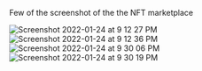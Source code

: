 Few of the screenshot of the the NFT marketplace 

![Screenshot 2022-01-24 at 9 12 27 PM](https://user-images.githubusercontent.com/14090203/150818626-98422cc9-63a9-4efb-a56e-8ec2bcbb8c00.png)
![Screenshot 2022-01-24 at 9 12 36 PM](https://user-images.githubusercontent.com/14090203/150818659-aca619a5-4e7f-4479-ae25-346d657a7e93.png)
![Screenshot 2022-01-24 at 9 30 06 PM](https://user-images.githubusercontent.com/14090203/150818665-47eaed9b-9ba5-4e92-a5b4-52031fac9d2a.png)
![Screenshot 2022-01-24 at 9 30 19 PM](https://user-images.githubusercontent.com/14090203/150818681-b29a595c-6633-48b7-8e00-e21c60cf4d55.png)

